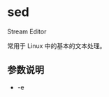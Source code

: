 # sed

Stream Editor

常用于 Linux 中的基本的文本处理。

## 参数说明

-   -e<script>或--expression=<script> 以选项中指定的script来处理输入的文本文件。

    后文有解释

-   -f<script文件>或--file=<script文件> 以选项中指定的script文件来处理输入的文本文件。

-   -n或--quiet或--silent 仅显示script处理后的结果。

-   -i 编辑文件，上述命令只是将处理后的内容输出，但如果要写回文件，需要使用重定向或者 `-i` 选项

## 动作说明

-   a ：新增， a 的后面可以接字串，而这些字串会在新的一行出现(目前的下一行)～
-   c ：取代， c 的后面可以接字串，这些字串可以取代 n1,n2 之间的行！
-   d ：删除，因为是删除啊，所以 d 后面通常不接任何咚咚；
-   i ：插入， i 的后面可以接字串，而这些字串会在新的一行出现(目前的上一行)；
-   p ：打印，亦即将某个选择的数据印出。通常 p 会与参数 sed -n 一起运行～
-   s ：取代，可以直接进行取代的工作哩！通常这个 s 的动作可以搭配正规表示法！例如 1,20s/old/new/g 就是啦！
-   N ：把下一行的内容纳入当成缓冲区做匹配



### N

例子如下，把原文本中的偶数行纳入奇数行匹配

```bash
$ cat test.txt
This is your cat
my cat's name is betty
This is your dog
my dog's name is frank
This is your fish
my fish's name is george
This is your goat
my goat's name is adam
```

```bash
$ sed 'N;s/\n/,/' test.txt
This is your cat,my cat's name is betty
This is your dog,my dog's name is frank
This is your fish,my fish's name is george
This is your goat,my goat's name is adam
```



### a, i

append, insert

```bash
$ sed '2a hello' test.txt
This is your cat
my cat's name is betty
hello
This is your dog
my dog's name is frank
This is your fish
my fish's name is george
This is your goat
my goat's name is adam
```

la 是在第 l 行后添加

而 li 是在第 i 行前添加

```bash
$ sed '2i hello' test.txt
This is your cat
hello
my cat's name is betty
This is your dog
my dog's name is frank
This is your fish
my fish's name is george
This is your goat
my goat's name is adam
```

可以运用匹配在添加文本

```bash
$ sed "/fish/a This is my monkey, my monkey's name is wukong" test.txt
This is your cat
my cat's name is betty
This is your dog
my dog's name is frank
This is your fish
This is my monkey, my monkey's name is wukong
my fish's name is george
This is my monkey, my monkey's name is wukong
This is your goat
my goat's name is adam
```



### c

c 是替换匹配行

```bash
$ sed "2 c This is my monkey, my monkey's name is wukong" test.txt
This is your cat
This is my monkey, my monkey's name is wukong
This is your dog
my dog's name is frank
This is your fish
my fish's name is george
This is your goat
my goat's name is adam
```

```bash
$ sed "/fish/c This is my monkey, my monkey's name is wukong" test.txt
This is your cat
my cat's name is betty
This is your dog
my dog's name is frank
This is my monkey, my monkey's name is wukong
This is my monkey, my monkey's name is wukong
This is your goat
```



### d

删除匹配行

```bash
$ sed '2d' test.txt 
This is your cat
This is your dog
my dog's name is frank
This is your fish
my fish's name is george
This is your goat
my goat's name is adam
```

```bash
$ sed '2,5d' test.txt
This is your cat
my fish's name is george
This is your goat
my goat's name is adam

$ sed '3,$d' test.txt
This is your cat
my cat's name is betty

$ sed '/fish/d' test.txt
This is your cat
my cat's name is betty
This is your dog
my dog's name is frank
This is your goat
my goat's name is adam
```



### p

```bash
# 匹配fish并输出，可以看到fish的那一行被打了两遍，
# 这是因为sed处理时会把处理的信息输出
$ sed '/fish/p' test.txt
This is your cat
my cat's name is betty
This is your dog
my dog's name is frank
This is your fish
This is your fish
my fish's name is george
my fish's name is george
This is your goat
my goat's name is adam

# 使用n参数就好了
$ sed -n '/fish/p' test.txt
This is your fish
my fish's name is george

#从第一行打印到匹配fish成功的那一行
$ sed -n '1,/fish/p' test.txt
This is your cat
my cat's name is betty
This is your dog
my dog's name is frank
This is your fish
```



### s

替代匹配字符串

```bash
$ sed '1,$s/my/his/g' test.txt
This is your cat
his cat's name is betty
This is your dog
his dog's name is frank
This is your fish
his fish's name is george
This is your goat
his goat's name is adam
```



### -e

表示多点编辑

```bash
$ sed -e '$d' -e '1,2s/cat/tac/g' test.txt
This is your tac
my tac's name is betty
This is your dog
my dog's name is frank
This is your fish
my fish's name is george
This is your goat
```





---

主要参考：

1.  [https://coolshell.cn/articles/9104.html#a%E5%91%BD%E4%BB%A4%E5%92%8Ci%E5%91%BD%E4%BB%A4](https://coolshell.cn/articles/9104.html#a命令和i命令)
2.  https://www.runoob.com/linux/linux-comm-sed.html